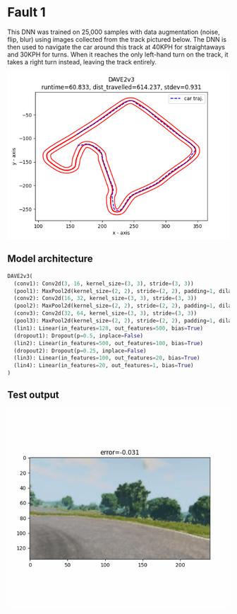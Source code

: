 # Fault 1

This DNN was trained on 25,000 samples with data augmentation (noise, flip, blur) using images collected from the track pictured below.
The DNN is then used to navigate the car around this track at 40KPH for straightaways and 30KPH for turns.
When it reaches the only left-hand turn on the track, it takes a right turn instead, leaving the track entirely. 

![Error on lefthand curve](model-DAVE2v3-lr1e4-100epoch-batch64-lossMSE-25Ksamples-135x240-noiseflipblur-fault-traj.png)

## Model architecture

```python
DAVE2v3(
  (conv1): Conv2d(3, 16, kernel_size=(3, 3), stride=(3, 3))
  (pool1): MaxPool2d(kernel_size=(2, 2), stride=(2, 2), padding=1, dilation=1, ceil_mode=False)
  (conv2): Conv2d(16, 32, kernel_size=(3, 3), stride=(3, 3))
  (pool2): MaxPool2d(kernel_size=(2, 2), stride=(2, 2), padding=1, dilation=1, ceil_mode=False)
  (conv3): Conv2d(32, 64, kernel_size=(3, 3), stride=(3, 3))
  (pool3): MaxPool2d(kernel_size=(2, 2), stride=(2, 2), padding=1, dilation=1, ceil_mode=False)
  (lin1): Linear(in_features=128, out_features=500, bias=True)
  (dropout1): Dropout(p=0.5, inplace=False)
  (lin2): Linear(in_features=500, out_features=100, bias=True)
  (dropout2): Dropout(p=0.25, inplace=False)
  (lin3): Linear(in_features=100, out_features=20, bias=True)
  (lin4): Linear(in_features=20, out_features=1, bias=True)
)
```

## Test output
![Error on lefthand turn](testoutput/error-on-lefthand-curve.gif)
